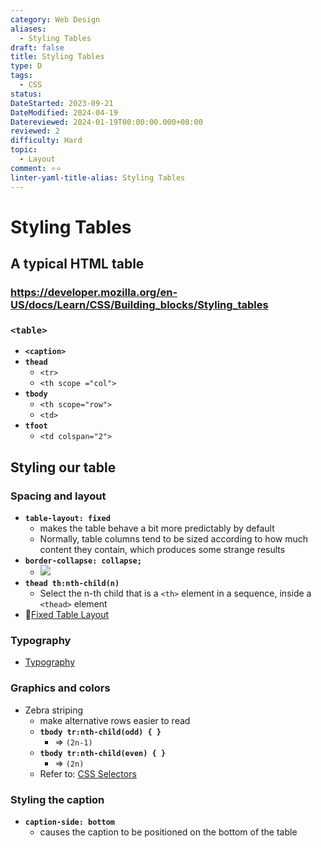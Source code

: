 ```yaml
---
category: Web Design
aliases:
  - Styling Tables
draft: false
title: Styling Tables
type: D
tags:
  - CSS
status: 
DateStarted: 2023-09-21
DateModified: 2024-04-19
Datereviewed: 2024-01-19T00:00:00.000+08:00
reviewed: 2
difficulty: Hard
topic:
  - Layout
comment: ⭐⭐
linter-yaml-title-alias: Styling Tables
---
```


# Styling Tables

## A typical HTML table

### https://developer.mozilla.org/en-US/docs/Learn/CSS/Building_blocks/Styling_tables

### **`<table>`**

- **`<caption>`**
- **`thead`**
  - `<tr>`
  - `<th scope ="col">`
- **`tbody`**
  - `<th scope="row">`
  - `<td>`
- **`tfoot`**
  - `<td colspan="2">`

## Styling our table

### Spacing and layout

- **`table-layout: fixed`**
  - makes the table behave a bit more predictably by default
  - Normally, table columns tend to be sized according to how much content they contain, which produces some strange results
- **`border-collapse: collapse;`**
  - ![](https://cdn.jsdelivr.net/gh/jenniferwonder/bimg/web-design/Paste-image-1695300802216image.png)
- **`thead th:nth-child(n)`**
  - Select the n-th child that is a `<th>` element in a sequence, inside a `<thead>` element
- 📌[Fixed Table Layout](https://css-tricks.com/fixing-tables-long-strings/)

### Typography

- [Typography](../../Typography/Typography)

### Graphics and colors

- Zebra striping
  - make alternative rows easier to read
  - **`tbody tr:nth-child(odd) { }`**
    - => `(2n-1)`
  - **`tbody tr:nth-child(even) { } `**
    - => `(2n)`
  - Refer to: [CSS Selectors](CSS-Selectors)

### Styling the caption

- **`caption-side: bottom`**
  - causes the caption to be positioned on the bottom of the table
